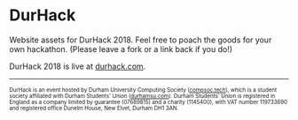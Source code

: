 # DurHack
Website assets for DurHack 2018. Feel free to poach the goods for your own hackathon. (Please leave a fork or a link back if you do!)

DurHack 2018 is live at [durhack.com](https://durhack.com).

<hr>

<sup><sub>DurHack is an event hosted by Durham University Computing Society ([compsoc.tech](https://compsoc.tech)), which is a student society affiliated with Durham Students' Union ([durhamsu.com](https://www.durhamsu.com)). Durham Students' Union is registered in England as a company limited by guarantee (07689815) and a charity (1145400), with VAT number 119733690 and registered office Dunelm House, New Elvet, Durham DH1 3AN.</sub></sup>
